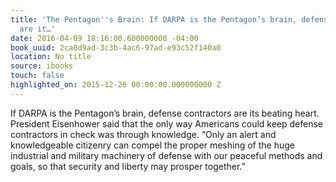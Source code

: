 ```yaml
---
title: 'The Pentagon''s Brain: If DARPA is the Pentagon’s brain, defense contractors
  are it…'
date: 2016-04-09 18:16:00.600000000 -04:00
book_uuid: 2ca8d9ad-3c3b-4ac6-97ad-e93c52f140a0
location: No title
source: ibooks
touch: false
highlighted_on: 2015-12-26 00:00:00.000000000 Z
---
```


If DARPA is the Pentagon’s brain, defense contractors are its beating heart. President Eisenhower said that the only way Americans could keep defense contractors in check was through knowledge. “Only an alert and knowledgeable citizenry can compel the proper meshing of the huge industrial and military machinery of defense with our peaceful methods and goals, so that security and liberty may prosper together.”
